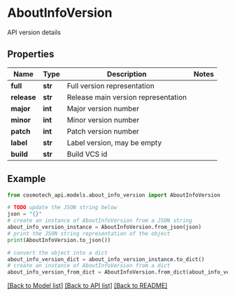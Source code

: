 # AboutInfoVersion

API version details

## Properties

Name | Type | Description | Notes
------------ | ------------- | ------------- | -------------
**full** | **str** | Full version representation | 
**release** | **str** | Release main version representation | 
**major** | **int** | Major version number | 
**minor** | **int** | Minor version number | 
**patch** | **int** | Patch version number | 
**label** | **str** | Label version, may be empty | 
**build** | **str** | Build VCS id | 

## Example

```python
from cosmotech_api.models.about_info_version import AboutInfoVersion

# TODO update the JSON string below
json = "{}"
# create an instance of AboutInfoVersion from a JSON string
about_info_version_instance = AboutInfoVersion.from_json(json)
# print the JSON string representation of the object
print(AboutInfoVersion.to_json())

# convert the object into a dict
about_info_version_dict = about_info_version_instance.to_dict()
# create an instance of AboutInfoVersion from a dict
about_info_version_from_dict = AboutInfoVersion.from_dict(about_info_version_dict)
```
[[Back to Model list]](../README.md#documentation-for-models) [[Back to API list]](../README.md#documentation-for-api-endpoints) [[Back to README]](../README.md)


